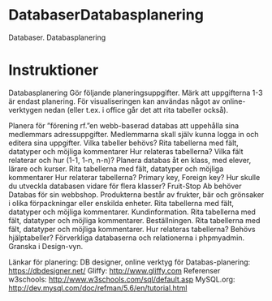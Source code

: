 # DatabaserDatabasplanering
Databaser. Databasplanering

# Instruktioner

Databasplanering
Gör följande planeringsuppgifter. Märk att uppgifterna 1-3 är endast planering. För visualiseringen kan användas något av online-verktygen nedan (eller t.ex. i office går det att rita tabeller också).

Planera för ”förening rf.”en webb-baserad databas att uppehålla sina medlemmars adressuppgifter. Medlemmarna skall själv kunna logga in och editera sina uppgifter.
Vilka tabeller behövs?
Rita tabellerna med fält, datatyper och möjliga kommentarer
Hur relateras tabellerna? Vilka fält relaterar och hur (1-1, 1-n, n-n)?
Planera databas åt en klass, med elever, lärare och kurser.
Rita tabellerna med fält, datatyper och möjliga kommentarer
Hur relaterar tabellerna? Primary key, Foreign key?
Hur skulle du utveckla databasen vidare för flera klasser?
Fruit-Stop Ab behöver Databas för sin webbshop.
Produkterna består av frukter, bär och grönsaker i olika förpackningar eller enskilda enheter. Rita tabellerna med fält, datatyper och möjliga kommentarer.
Kundinformation. Rita tabellerna med fält, datatyper och möjliga kommentarer.
Beställningen. Rita tabellerna med fält, datatyper och möjliga kommentarer.
Hur relateras tabellerna? Behövs hjälptabeller?
Förverkliga databaserna och relationerna i phpmyadmin. Granska i Design-vyn. 

Länkar för planering: 
DB designer, online verktyg för Databas-planering: https://dbdesigner.net/ 
Gliffy:  http://www.gliffy.com
Referenser   
w3schools: http://www.w3schools.com/sql/default.asp
MySQL.org: http://dev.mysql.com/doc/refman/5.6/en/tutorial.html  


